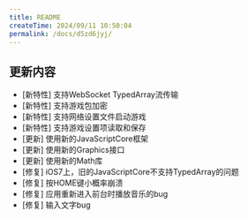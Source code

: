 ```yaml
---
title: README
createTime: 2024/09/11 10:50:04
permalink: /docs/d5zd6jyj/
---
```


## 更新内容

* [新特性] 支持WebSocket TypedArray流传输
* [新特性] 支持游戏包加密
* [新特性] 支持网络设置文件启动游戏
* [新特性] 支持游戏设置项读取和保存
* [更新] 使用新的JavaScriptCore框架
* [更新] 使用新的Graphics接口
* [更新] 使用新的Math库
* [修复] iOS7上，旧的JavaScriptCore不支持TypedArray的问题
* [修复] 按HOME键小概率崩溃
* [修复] 应用重新进入前台时播放音乐的bug
* [修复] 输入文字bug
